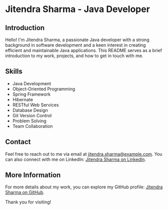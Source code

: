 # Jitendra Sharma - Java Developer

## Introduction

Hello! I'm Jitendra Sharma, a passionate Java developer with a strong background in software development and a keen interest in creating efficient and maintainable Java applications. This README serves as a brief introduction to my work, projects, and how to get in touch with me.

## Skills

- Java Development
- Object-Oriented Programming
- Spring Framework
- Hibernate
- RESTful Web Services
- Database Design
- Git Version Control
- Problem Solving
- Team Collaboration

## Contact

Feel free to reach out to me via email at [jitendra.sharma@example.com](mailto:jitendra.sharma@example.com). You can also connect with me on LinkedIn: [Jitendra Sharma on LinkedIn](https://www.linkedin.com/in/jitendra-sharma).

## More Information

For more details about my work, you can explore my GitHub profile: [Jitendra Sharma on GitHub](https://github.com/jitendra-sharma). 

Thank you for visiting!

